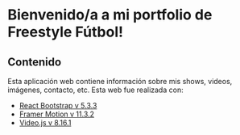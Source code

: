 # Bienvenido/a a mi portfolio de Freestyle Fútbol!

## Contenido

Esta aplicación web contiene información sobre mis shows, videos, imágenes, contacto, etc.
Esta web fue realizada con:

- [React Bootstrap v 5.3.3](https://react-bootstrap.github.io/)
- [Framer Motion v 11.3.2](https://www.framer.com/)
- [Video.js v 8.16.1](https://videojs.com/)
